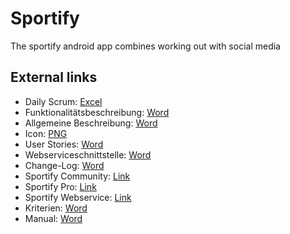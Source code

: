 # Sportify
The sportify android app combines working out with social media

## External links 
* Daily Scrum: [Excel](https://htlvillachat-my.sharepoint.com/:x:/g/personal/muehlbap_edu_htl-villach_at/EYBPGfyhlgpDkawx6I-jknUB1V5iuuSlw0b_lZaodwujjQ?e=swYrRp)
* Funktionalitätsbeschreibung: [Word](https://htlvillachat-my.sharepoint.com/:w:/g/personal/ofnerm_edu_htl-villach_at/EWfi-XDS_ZtEhg03AOYT5DABlvMD-OYsuYi31_ynxa_jxw?e=WinyoZ)
* Allgemeine Beschreibung: [Word](https://htlvillachat-my.sharepoint.com/:w:/g/personal/ofnerm_edu_htl-villach_at/Ec2mdycBxjhKqZbgV3hj9asBJ3rMGQNw-Vqh3xjU7Uet_A?e=012tE3)
* Icon: [PNG](https://drive.google.com/file/d/1U4bt2wKzjk38yMzVAUXZpofS_Twp17uY/view)
* User Stories: [Word](https://htlvillachat-my.sharepoint.com/:w:/g/personal/ofnerm_edu_htl-villach_at/EUfeAuCabJVHhh7jTAg2yKcBzy2b4qcj2hSA9tUyU00AAQ?e=bOx9i2)
* Webserviceschnittstelle: [Word](https://htlvillachat-my.sharepoint.com/:w:/g/personal/muehlbap_edu_htl-villach_at/EWPSAxonp8pMrIdG62xMdAABv-EUqb2kXk_5Nwro7frIYg?e=Lt7NbU)
* Change-Log: [Word](https://htlvillachat-my.sharepoint.com/:w:/g/personal/webhofeg_edu_htl-villach_at/EbV8QrXSf8xBgy6LEbu4wmEBCfHqSHNl1HzQZfdgjI_Iwg?e=qhhW5J) 
* Sportify Community: [Link](https://github.com/phaulson/SportifyCommunity)
* Sportify Pro: [Link](https://github.com/phaulson/SportifyPro)
* Sportify Webservice: [Link](https://github.com/phaulson/SportifyWebservice)
* Kriterien: [Word](https://htlvillachat-my.sharepoint.com/:w:/r/personal/schadens_edu_htl-villach_at/_layouts/15/Doc.aspx?sourcedoc={9438041f-c709-4958-8265-788714775981}&action=editnew&wdPreviousSession=99571abc-2566-4bb4-842a-c9b5633f6abb&wdNewAndOpenCt=1528095408897&wdo=7&wdOrigin=wacAppStartPages&wdTpl=blank&wdLcid=1031&wdPreviousCorrelation=0d0e2522-0ad1-4195-bda9-7c0f868569e7)
* Manual: [Word](https://htlvillachat-my.sharepoint.com/:w:/g/personal/muehlbap_edu_htl-villach_at/EXgXIOqkTLRMnfQmjiDdLVwBDJeOOvm0WH_zvVGLJ8wY9Q?e=meMGae)
